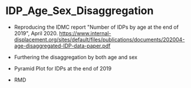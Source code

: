 # IDP_Age_Sex_Disaggregation

- Reproducing the IDMC report "Number of IDPs by age at the end of 2019", April 2020. https://www.internal-displacement.org/sites/default/files/publications/documents/202004-age-disaggregated-IDP-data-paper.pdf

- Furthering the disaggregation by both age and sex

- Pyramid Plot for IDPs at the end of 2019

- RMD



